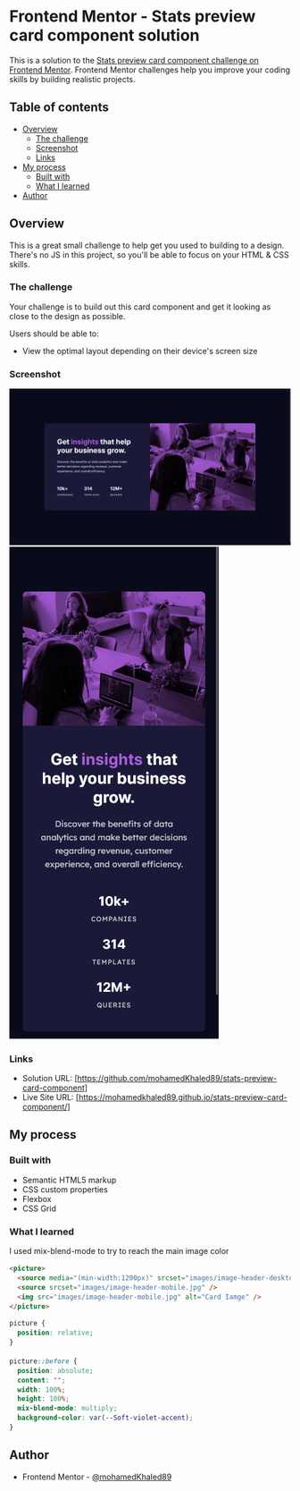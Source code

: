 # Frontend Mentor - Stats preview card component solution

This is a solution to the [Stats preview card component challenge on Frontend Mentor](https://www.frontendmentor.io/challenges/stats-preview-card-component-8JqbgoU62). Frontend Mentor challenges help you improve your coding skills by building realistic projects.

## Table of contents

- [Overview](#overview)
  - [The challenge](#the-challenge)
  - [Screenshot](#screenshot)
  - [Links](#links)
- [My process](#my-process)
  - [Built with](#built-with)
  - [What I learned](#what-i-learned)
- [Author](#author)

## Overview

This is a great small challenge to help get you used to building to a design. There's no JS in this project, so you'll be able to focus on your HTML & CSS skills.

### The challenge

Your challenge is to build out this card component and get it looking as close to the design as possible.

Users should be able to:

- View the optimal layout depending on their device's screen size

### Screenshot

![Desktop Design](./screenshot/desktop-design-1440px.png)
![Mobile Design](./screenshot/mobile-design-375px.png)

### Links

- Solution URL: [https://github.com/mohamedKhaled89/stats-preview-card-component]
- Live Site URL: [https://mohamedkhaled89.github.io/stats-preview-card-component/]

## My process

### Built with

- Semantic HTML5 markup
- CSS custom properties
- Flexbox
- CSS Grid

### What I learned

I used mix-blend-mode to try to reach the main image color

```html
<picture>
  <source media="(min-width:1200px)" srcset="images/image-header-desktop.jpg" />
  <source srcset="images/image-header-mobile.jpg" />
  <img src="images/image-header-mobile.jpg" alt="Card Iamge" />
</picture>
```

```css
picture {
  position: relative;
}

picture::before {
  position: absolute;
  content: "";
  width: 100%;
  height: 100%;
  mix-blend-mode: multiply;
  background-color: var(--Soft-violet-accent);
}
```

## Author

- Frontend Mentor - [@mohamedKhaled89](https://www.frontendmentor.io/profile/mohamedKhaled89)
